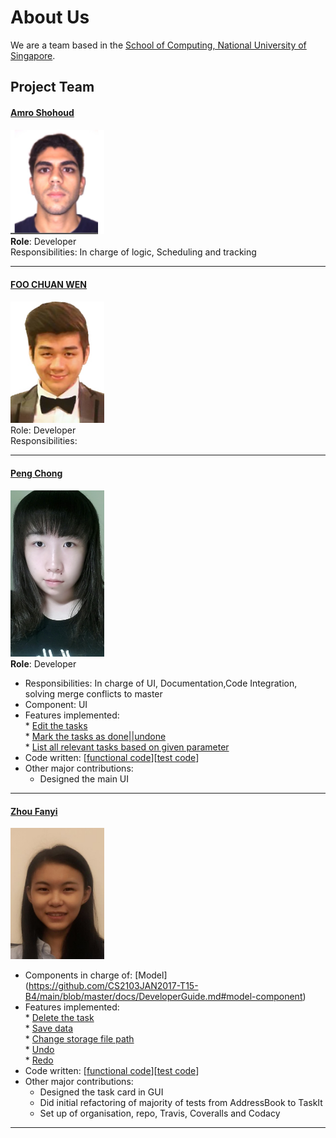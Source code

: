 # About Us

We are a team based in the [School of Computing, National University of Singapore](http://www.comp.nus.edu.sg).

## Project Team

#### [Amro Shohoud](https://github.com/AmroShohoud) <br>
<img src="images/amroshohoud.png" width="150"><br>
**Role**: Developer <br>
Responsibilities: In charge of logic, Scheduling and tracking

-----

#### [FOO CHUAN WEN](https://github.com/fcw6323)
<img src="images/chuanwen.jpg" width="150"><br>
Role: Developer <br>
Responsibilities:

-----

#### [Peng Chong](https://github.com/Ellie-Peng)<br>
<img src="images/pengchong.jpg" width="150"><br>
**Role**: Developer <br>
* Responsibilities: In charge of UI, Documentation,Code Integration, solving merge conflicts to master<br>
* Component: UI <br>
* Features implemented: <br>
        * [Edit the tasks](https://github.com/CS2103JAN2017-T15-B4/main/blob/master/docs/AboutUs.md) <br>
        * [Mark the tasks as done||undone](https://github.com/CS2103JAN2017-T15-B4/main/blob/master/docs/AboutUs.md) <br>
        * [List all relevant tasks based on given parameter](https://github.com/CS2103JAN2017-T15-B4/main/blob/master/docs/AboutUs.md) <br>
* Code written: [[functional code](https://github.com/CS2103JAN2017-T15-B4/main/blob/master/collated/main/A0141872E.md)][[test code](https://github.com/CS2103JAN2017-T15-B4/main/blob/master/collated/test/A0141872E.md)]
* Other major contributions: <br>
    * Designed the main UI

-----

#### [Zhou Fanyi](https://github.com/fanyiii)
<img src="images/fanyi.jpg" width="150"><br>
* Components in charge of: [Model]<br> (https://github.com/CS2103JAN2017-T15-B4/main/blob/master/docs/DeveloperGuide.md#model-component)
* Features implemented: <br>
        * [Delete the task](https://github.com/CS2103JAN2017-T15-B4/main/blob/master/docs/UserGuide.md#deleting-a-task-delete) <br>
        * [Save data](https://github.com/CS2103JAN2017-T15-B4/main/blob/master/docs/UserGuide.md#saving-data-save) <br>
        * [Change storage file path](https://github.com/CS2103JAN2017-T15-B4/main/blob/master/docs/UserGuide.md#change-storage-file-path-path) <br>
        * [Undo](https://github.com/CS2103JAN2017-T15-B4/main/blob/master/docs/UserGuide.md#undo-previous-action-undo) <br>
        * [Redo](https://github.com/CS2103JAN2017-T15-B4/main/blob/master/docs/UserGuide.md#redo-previous-action-redo) <br>
* Code written: [[functional code](https://github.com/CS2103JAN2017-T15-B4/main/blob/master/collated/main/A0141011J.md)][[test code](https://github.com/CS2103JAN2017-T15-B4/main/blob/master/collated/test/A0141011J.md)]
* Other major contributions: <br>
    * Designed the task card in GUI
    * Did initial refactoring of majority of tests from AddressBook to TaskIt
    * Set up of organisation, repo, Travis, Coveralls and Codacy

 -----

